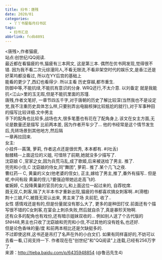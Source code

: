 ```yaml
---
title: 扫书：唐残
date: 2020/01
categories:
  - 丫丫书屋每月扫书区
tags:
  - 扫书汇总
abbrlink: fcdb8891
---
```



<唐残>,作者猫疲,  
站点:创世纪/QQ阅读.   
最近都在看猫疲的书,猫疲有三本网文, 这是第三本. 偶然在优书网发现,觉得很不错. 因为我不看二次元综漫同人,不看无限流,不看非架空时代的娱乐文,是香江还是好莱坞都没看过, 所以在YY后宫的基础上  
能看的更少了,西幻也看得少. 所以主看 历史穿越,都市重生.  
防御中等,不能抗绿,不能抗有意识的分身. WRQ还行,不太介意. 以刘备定 就是我能抗<江山>里的玉无瑕,但是不能抗里面的苏瑾.  
唐残,作者文笔好, 一章节四五千字,对于唐朝的历史了解比较深(当然我也不是设定党,我不注重历史具体怎么样,只要别弄出电脑核弹比较尴尬的就行),对于军事种田的描写比较详细.文中男主  
手下的配角也比较多,战场也大,很多笔墨也有花在了配角身上.该文在女主方面,无论是数量还是描写 比前两本差, 因为作者开车少了... 他的书经常是这个情节发生后,先转场景到其他地方,然后隔  
一章再拉回来.  
女主:  
小挂件--菖蒲, 萝莉, 作者这点还是很优秀, 本本都有. #(吐舌)   
骷髅精--上面这位的义姐, 可惜除了前期,她就没多少描写了.  
沈窈娘 C ,官家之女,因为兵荒马乱,成了歌姬,后来被送给了男主. 推了.  
兜兜和小住,C 沈窈娘的侍女,同"舞团", 萝莉.. 推了.某个几飞之夜.  
曹红药-- C, 黄巢的义女(他老婆的侄女), 正主,嫁给了男主,推了,番外有描写.. 但是呢,中间有段 黄巢的侄儿?要强迫带她远走高飞的.  
崔婉婷, C,投降黄巢的官员的女儿,和上面这位一起过来的, 自荐枕席.  
聂无双,C,刺客,隔了大半本书才重新出现,猫疲的书都喜欢搞女刺客啊..#(滑稽)    
荆十三娘,FC,被聂无双认出来, 男主来了场 夫前犯, 收了..  
女性 感情戏还是有的,但是份量就没有那么大了, 更多的是种田打仗.前面还有个描写很不错的C女刺客,在宴会上刺杀失败,然后就自杀了,真是暴殄天物啊.  
还有众多的配角也有戏份,还有暗示姐妹双收的... 例如别人送了个古代版的SNH48,男主也只收了沈窈娘和兜兜和小住,不过其他的没有姓名,也还好.  
但是论色香味的量/度 和前两本相比还是欠缺挺多的.  
不过即使这样,这书还是吊打了名声在外的小白文们. 如果有同样喜好的,不妨可以去看一看,订阅支持一下. 作者现在在"创世纪"和"QQ阅读"上连载,已经有256万字了.  
来源：http://tieba.baidu.com/p/6435948854  (@鲁迅先生4)  
